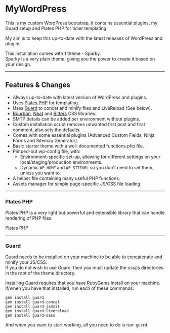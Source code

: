 # MyWordPress

This is my custom WordPress bootstrap, it contains essential plugins, my Guard setup and Plates PHP for tidier templating.

My aim is to keep this up-to-date with the latest releases of WordPress and plugins.

This installation comes with 1 theme - Sparky.    
Sparky is a very plain theme, giving you the power to create it based on your design.

---

## Features & Changes

 - Always up-to-date with latest version of WordPress and plugins.
 - Uses [Plates PHP][2] for templating.
 - Uses [Guard][1] to concat and minify files and LiveReload (See below).
 - [Bourbon][3], [Neat][4] and [Bitters][5] CSS libraries.
 - SMTP details can be added per environment without plugins.
 - Custom installation script removes unwanted first post and first comment, also sets the defaults.
 - Comes with some essential plugins (Advanced Custom Fields, Ninja Forms and Sitemap Generator).
 - Basic starter theme with a well-documented functions.php file.
 - Pimped-out wp-config file, with:
   - Environment-specific set-up, allowing for different settings on your local/staging/production environments.
   - Dynamic ```WP_HOME``` and ```WP_SITEURL``` so you don't need to set them, unless you want to.
 - A helper file containing many useful PHP functions.
 - Assets manager for simple page-specific JS/CSS file loading.


---

### Plates PHP
Plates PHP is a very light but powerful and extensible library that can handle rendering of PHP files.

Plates PHP 

---

### Guard
Guard needs to be installed on your machine to be able to concatenate and minify your JS/CSS.  
If you do not wish to use Guard, then you must update the css/js directories in the root of the theme directory.

Installing Guard requires that you have RubyGems install on your machine.  
If/when you have that installed, run each of these commands:

```
gem install guard  
gem install guard-concat  
gem install guard-jammit  
gem install guard-livereload  
gem install guard-sass  
```

And when you want to start working, all you need to do is run: ```guard```


[1]: https://github.com/guard/guard
[2]: http://platesphp.com/
[3]: http://bourbon.io/
[4]: http://neat.bourbon.io/
[5]: http://bitters.bourbon.io/